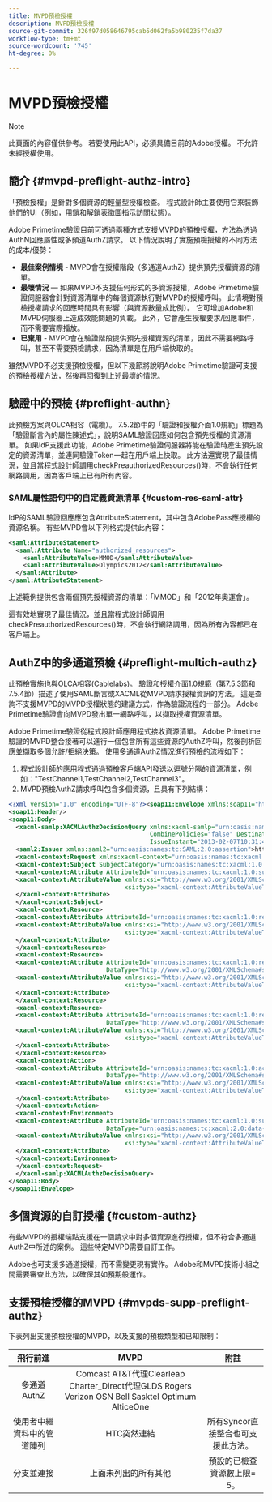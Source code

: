 ```yaml
---
title: MVPD預檢授權
description: MVPD預檢授權
source-git-commit: 326f97d058646795cab5d062fa5b980235f7da37
workflow-type: tm+mt
source-wordcount: '745'
ht-degree: 0%

---
```



# MVPD預檢授權

>[!NOTE]
>
>此頁面的內容僅供參考。 若要使用此API，必須具備目前的Adobe授權。 不允許未經授權使用。

## 簡介 {#mvpd-preflight-authz-intro}

「預檢授權」是針對多個資源的輕量型授權檢查。 程式設計師主要使用它來裝飾他們的UI（例如，用鎖和解鎖表徵圖指示訪問狀態）。

Adobe Primetime驗證目前可透過兩種方式支援MVPD的預檢授權，方法為透過AuthN回應屬性或多頻道AuthZ請求。  以下情況說明了實施預檢授權的不同方法的成本/優勢：

* **最佳案例情境** - MVPD會在授權階段（多通道AuthZ）提供預先授權資源的清單。
* **最壞情況**  — 如果MVPD不支援任何形式的多資源授權，Adobe Primetime驗證伺服器會針對資源清單中的每個資源執行對MVPD的授權呼叫。 此情境對預檢授權請求的回應時間具有影響（與資源數量成比例）。 它可增加Adobe和MVPD伺服器上造成效能問題的負載。 此外，它會產生授權要求/回應事件，而不需要實際播放。
* **已棄用** - MVPD會在驗證階段提供預先授權資源的清單，因此不需要網路呼叫，甚至不需要預檢請求，因為清單是在用戶端快取的。

雖然MVPD不必支援預檢授權，但以下幾節將說明Adobe Primetime驗證可支援的預檢授權方法，然後再回復到上述最壞的情況。

## 驗證中的預檢 {#preflight-authn}

此預檢方案與OLCA相容（電纜）。 7.5.2節中的「驗證和授權介面1.0規範」標題為「驗證斷言內的屬性陳述式」，說明SAML驗證回應如何包含預先授權的資源清單。 如果IdP支援此功能，Adobe Primetime驗證伺服器將能在驗證時產生預先設定的資源清單，並連同驗證Token一起在用戶端上快取。 此方法還實現了最佳情況，並且當程式設計師調用checkPreauthorizedResources()時，不會執行任何網路調用，因為客戶端上已有所有內容。

### SAML屬性語句中的自定義資源清單 {#custom-res-saml-attr}

IdP的SAML驗證回應應包含AttributeStatement，其中包含AdobePass應授權的資源名稱。  有些MVPD會以下列格式提供此內容：

```XML
<saml:AttributeStatement>
  <saml:Attribute Name="authorized_resources">
    <saml:AttributeValue>MMOD</saml:AttributeValue>
    <saml:AttributeValue>Olympics2012</saml:AttributeValue>
  </saml:Attribute>
</saml:AttributeStatement>
```

上述範例提供包含兩個預先授權資源的清單：「MMOD」和「2012年奧運會」。

這有效地實現了最佳情況，並且當程式設計師調用checkPreauthorizedResources()時，不會執行網路調用，因為所有內容都已在客戶端上。

## AuthZ中的多通道預檢 {#preflight-multich-authz}

此預檢實施也與OLCA相容(Cablelabs)。  驗證和授權介面1.0規範（第7.5.3節和7.5.4節）描述了使用SAML斷言或XACML從MVPD請求授權資訊的方法。 這是查詢不支援MVPD的MVPD授權狀態的建議方式，作為驗證流程的一部分。 Adobe Primetime驗證會向MVPD發出單一網路呼叫，以擷取授權資源清單。


Adobe Primetime驗證從程式設計師應用程式接收資源清單。 Adobe Primetime驗證的MVPD整合接著可以進行一個包含所有這些資源的AuthZ呼叫，然後剖析回應並擷取多個允許/拒絕決策。  使用多通道AuthZ情況進行預檢的流程如下：

1. 程式設計師的應用程式通過預檢客戶端API發送以逗號分隔的資源清單，例如：&quot;TestChannel1,TestChannel2,TestChannel3&quot;。
1. MVPD預檢AuthZ請求呼叫包含多個資源，且具有下列結構：

```XML
<?xml version="1.0" encoding="UTF-8"?><soap11:Envelope xmlns:soap11="http://schemas.xmlsoap.org/soap/envelope/"> 
<soap11:Header/> 
<soap11:Body> 
  <xacml-samlp:XACMLAuthzDecisionQuery xmlns:xacml-samlp="urn:oasis:names:tc:xacml:2.0:profile:saml2.0:v2:schema:protocol" 
                                       CombinePolicies="false" Destination="https://login.idpexmaple.net/" ID="_3576604f382455d6495f342d9e07b69c" 
                                       IssueInstant="2013-02-07T10:31:40.333Z" Version="2.0"> 
  <saml2:Issuer xmlns:saml2="urn:oasis:names:tc:SAML:2.0:assertion">https://saml.sp.auth-staging.adobe.com/on-behalf-of/TestDistributors</saml2:Issuer> 
  <xacml-context:Request xmlns:xacml-context="urn:oasis:names:tc:xacml:2.0:context:schema:os"> 
  <xacml-context:Subject SubjectCategory="urn:oasis:names:tc:xacml:1.0:subject-category:access-subject"> 
  <xacml-context:Attribute AttributeId="urn:oasis:names:tc:xacml:1.0:subject:subject-id" DataType="http://www.w3.org/2001/XMLSchema#string"> 
  <xacml-context:AttributeValue xmlns:xsi="http://www.w3.org/2001/XMLSchema-instance" 
                                xsi:type="xacml-context:AttributeValueType">VFZTAQEAABQCe[...]</xacml-context:AttributeValue> 
  </xacml-context:Attribute> 
  </xacml-context:Subject> 
  <xacml-context:Resource> 
  <xacml-context:Attribute AttributeId="urn:oasis:names:tc:xacml:1.0:resource:resource-id" DataType="http://www.w3.org/2001/XMLSchema#string"> 
  <xacml-context:AttributeValue xmlns:xsi="http://www.w3.org/2001/XMLSchema-instance" 
                                xsi:type="xacml-context:AttributeValueType">TestChannel1</xacml-context:AttributeValue> 
  </xacml-context:Attribute> 
  </xacml-context:Resource> 
  <xacml-context:Resource> 
  <xacml-context:Attribute AttributeId="urn:oasis:names:tc:xacml:1.0:resource:resource-id" 
                           DataType="http://www.w3.org/2001/XMLSchema#string"> 
  <xacml-context:AttributeValue xmlns:xsi="http://www.w3.org/2001/XMLSchema-instance" 
                                xsi:type="xacml-context:AttributeValueType">TestChannel2</xacml-context:AttributeValue> 
  </xacml-context:Attribute> 
  </xacml-context:Resource> 
  <xacml-context:Resource> 
  <xacml-context:Attribute AttributeId="urn:oasis:names:tc:xacml:1.0:resource:resource-id" 
                           DataType="http://www.w3.org/2001/XMLSchema#string"> 
  <xacml-context:AttributeValue xmlns:xsi="http://www.w3.org/2001/XMLSchema-instance"
                                xsi:type="xacml-context:AttributeValueType">TestChannel3</xacml-context:AttributeValue> 
  </xacml-context:Attribute> 
  </xacml-context:Resource> 
  <xacml-context:Action> 
  <xacml-context:Attribute AttributeId="urn:oasis:names:tc:xacml:1.0:action:action-id" 
                           DataType="http://www.w3.org/2001/XMLSchema#string"> 
  <xacml-context:AttributeValue xmlns:xsi="http://www.w3.org/2001/XMLSchema-instance" 
                                xsi:type="xacml-context:AttributeValueType">VIEW</xacml-context:AttributeValue> 
  </xacml-context:Attribute> 
  </xacml-context:Action> 
  <xacml-context:Environment> 
  <xacml-context:Attribute AttributeId="urn:oasis:names:tc:xacml:1.0:subject:authn-locality:ip-address" 
                           DataType="urn:oasis:names:tc:xacml:2.0:data-type:ipAddress"> 
  <xacml-context:AttributeValue xmlns:xsi="http://www.w3.org/2001/XMLSchema-instance" 
                                xsi:type="xacml-context:AttributeValueType">127.0.0.1</xacml-context:AttributeValue> 
  </xacml-context:Attribute> 
  </xacml-context:Environment> 
  </xacml-context:Request> 
  </xacml-samlp:XACMLAuthzDecisionQuery> 
</soap11:Body> 
</soap11:Envelope>
```

## 多個資源的自訂授權 {#custom-authz}

有些MVPD的授權端點支援在一個請求中對多個資源進行授權，但不符合多通道AuthZ中所述的案例。 這些特定MVPD需要自訂工作。

Adobe也可支援多通道授權，而不需變更現有實作。  Adobe和MVPD技術小組之間需要審查此方法，以確保其如預期般運作。

## 支援預檢授權的MVPD {#mvpds-supp-preflight-authz}

下表列出支援預檢授權的MVPD，以及支援的預檢類型和已知限制：

| 飛行前進 | MVPD | 附註 |
|:-------------------------------:|:--------------------------------------------------------------------------------------------------------:|:------------------------------------------------------------------:|
| 多通道AuthZ | Comcast AT&amp;T代理Clearleap Charter_Direct代理GLDS Rogers Verizon OSN Bell Sasktel Optimum AlticeOne |  |
| 使用者中繼資料中的管道陣列 | HTC突然連結 | 所有Syncor直接整合也可支援此方法。 |
| 分支並連接 | 上面未列出的所有其他 | 預設的已檢查資源數上限= 5。 |

<!--
![RelatedInformation]
>* [Logout](/help/authentication/usecase-mvpd-logout.md)
>* [Authorization](/help/authentication/authz-usecase.md)
>* [MVPD Integration Features](/help/authentication/mvpd-integr-features.md)
>* [MVPD User Metadata Exchange](/help/authentication/mvpd-user-metadata-exchng.md)
>* [Preflight Authorization - Programmer Integration Guide](/help/authentication/preflight-authz.md)
>* [AuthN and AuthZ Interface 1.0 Specification](https://www.cablelabs.com/specifications/CL-SP-AUTH1.0-I04-120621.pdf){target=_blank} 
-->
